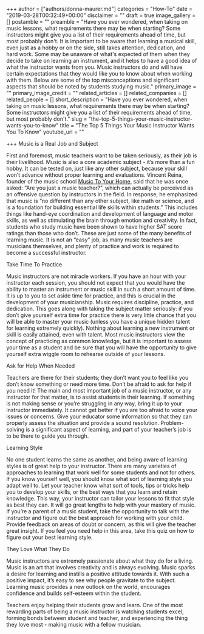 +++
author = ["authors/donna-maurer.md"]
categories = "How-To"
date = "2019-03-28T00:32:49+00:00"
disclaimer = ""
draft = true
image_gallery = []
postamble = ""
preamble = "Have you ever wondered, when taking on music lessons, what requirements there may be when starting? Some instructors might give you a list of their requirements ahead of time, but most probably don't. It is important to be aware that learning a musical skill, even just as a hobby or on the side, still takes attention, dedication, and hard work. Some may be unaware of what's expected of them when they decide to take on learning an instrument, and it helps to have a good idea of what the instructor wants from you. Music instructors do and will have certain expectations that they would like you to know about when working with them. Below are some of the top misconceptions and significant aspects that should be noted by students studying music."
primary_image = ""
primary_image_credit = ""
related_articles = []
related_companies = []
related_people = []
short_description = "Have you ever wondered, when taking on music lessons, what requirements there may be when starting? Some instructors might give you a list of their requirements ahead of time, but most probably don't."
slug = "the-top-5-things-your-music-instructor-wants-you-to-know"
title = "The Top 5 Things Your Music Instructor Wants You To Know"
youtube_url = ""

+++
Music is a Real Job and Subject

First and foremost, music teachers want to be taken seriously, as their job is their livelihood. Music is also a core academic subject - it’s more than a fun hobby. It can be tested on, just like any other subject, because your skill won’t advance without proper learning and evaluations. Vincent Reina, founder of the music school [Music To Your Home](https://www.musictoyourhome.com/), said that he was once asked: “Are you just a music teacher?”, which can actually be perceived as an offensive question by instructors in the field. In response, he emphasized that music is “no different than any other subject, like math or science, and is a foundation for building essential life skills within students.”  This includes things like hand-eye coordination and development of language and motor skills, as well as stimulating the brain through emotion and creativity. In fact, students who study music have been shown to have higher SAT score ratings than those who don’t. These are just some of the many benefits of learning music. It is not an “easy” job, as many music teachers are musicians themselves, and plenty of practice and work is required to become a successful instructor.

Take Time To Practice

Music instructors are not miracle workers. If you have an hour with your instructor each session, you should not expect that you would have the ability to master an instrument or music skill in such a short amount of time.  It is up to you to set aside time for practice, and this is crucial in the development of your musicianship. Music requires discipline, practice, and dedication. This goes along with taking the subject matter seriously: if you don’t give yourself extra time for practice there is very little chance that you will be able to master your music (unless you have a unique hidden talent for learning extremely quickly). Nothing about learning a new instrument or skill is easily attained, even with talent. Most music instructors view the concept of practicing as common knowledge, but it is important to assess your time as a student and be sure that you will have the opportunity to give yourself extra wiggle room to rehearse outside of your lessons.

Ask for Help When Needed

Teachers are there for their students; they don’t want you to feel like you don’t know something or need more time. Don’t be afraid to ask for help if you need it! The main and most important job of a music instructor, or any instructor for that matter, is to assist students in their learning. If something is not making sense or you’re struggling in any way, bring it up to your instructor immediately. It cannot get better if you are too afraid to voice your issues or concerns. Give your educator some information so that they can properly assess the situation and provide a sound resolution. Problem-solving is a significant aspect of learning, and part of your teacher’s job is to be there to guide you through. 

Learning Style

No one student learns the same as another, and being aware of learning styles is of great help to your instructor. There are many varieties of approaches to learning that work well for some students and not for others. If you know yourself well, you should know what sort of learning style you adapt well to. Let your teacher know what sort of tools, tips or tricks help you to develop your skills, or the best ways that you learn and retain knowledge. This way, your instructor can tailor your lessons to fit that style as best they can. It will go great lengths to help with your mastery of music. If you’re a parent of a music student, take the opportunity to talk with the instructor and figure out the best approach for working with your child. Provide feedback on areas of doubt or concern, as this will give the teacher great insight. If you feel you need help in this area, take this quiz on how to figure out your best learning style.

They Love What They Do

Music instructors are extremely passionate about what they do for a living. Music is an art that involves creativity and is always evolving. Music sparks a desire for learning and instills a positive attitude towards it. With such a positive impact, it’s easy to see why people gravitate to the subject. Learning music provides a new outlook on the world, encourages confidence and builds self-esteem within the student. 

Teachers enjoy helping their students grow and learn. One of the most rewarding parts of being a music instructor is watching students excel, forming bonds between student and teacher, and experiencing the thing they love most - making music with a fellow musician.
